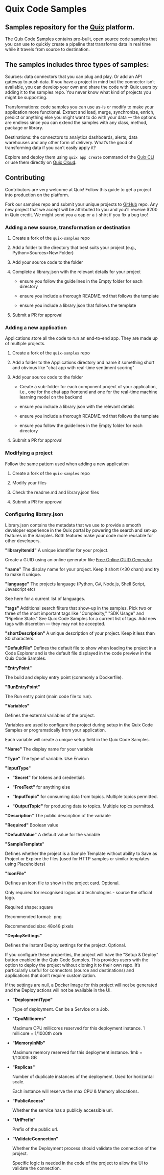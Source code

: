 # Quix Code Samples     

## Samples repository for the [Quix](https://quix.io) platform. 

The Quix Code Samples contains pre-built, open source code samples that you can use to quickly create a pipeline that transforms data in real time while it travels from source to destination. 

## The samples includes three types of samples: 

Sources: data connectors that you can plug and play. Or add an API gateway to push data. If you have a project in mind but the connector isn’t available, you can develop your own and share the code with Quix users by adding it to the samples repo. You never know what kind of projects you might be supporting.

Transformations: code samples you can use as-is or modify to make your application more functional. Extract and load, merge, synchronize, enrich, predict or anything else you might want to do with your data — the options are endless since you can extend the samples with any class, method, package or library.

Destinations: the connectors to analytics dashboards, alerts, data warehouses and any other form of delivery. What’s the good of transforming data if you can’t easily apply it?

Explore and deploy them using `quix app create` command of the [Quix CLI](https://quix.io/docs/quix-cli/cli-quickstart.html) or use them directly on [Quix Cloud](https://quix.io/docs/quix-cloud/quickstart.html).

## Contributing

Contributors are very welcome at Quix! Follow this guide to get a project into production on the platform.

Fork our samples repo and submit your unique projects to [GitHub](https://github.com/quixio/quix-samples) repo. Any new project that we accept will be attributed to you and you'll receive $200 in Quix credit. We might send you a cap or a t-shirt if you fix a bug too!

### Adding a new source, transformation or destination

1. Create a fork of the `quix-samples` repo

2. Add a folder to the directory that best suits your project (e.g., Python>Sources>New Folder)

3. Add your source code to the folder

4. Complete a library.json with the relevant details for your project

	- ensure you follow the guidelines in the Empty folder for each directory

	- ensure you include a thorough README.md that follows the template

	- ensure you include a library.json that follows the template

4.  Submit a PR for approval

### Adding a new application

Applications store all the code to run an end-to-end app. They are made up of multiple projects.

1. Create a fork of the `quix-samples` repo

2. Add a folder to the Applications directory and name it something short and obvious like "chat app with real-time sentiment scoring"

3. Add your source code to the folder

	- Create a sub-folder for each component project of your application, i.e., one for the chat app frontend and one for the real-time machine learning model on the backend

	- ensure you include a library.json with the relevant details

	- ensure you include a thorough README.md that follows the template

	- ensure you follow the guidelines in the Empty folder for each directory

4.  Submit a PR for approval

### Modifying a project

Follow the same pattern used when adding a new application 

1. Create a fork of the `quix-samples` repo

2. Modify your files

3. Check the readme.md and library.json files 

4. Submit a PR for approval

### Configuring library.json

Library.json contains the metadata that we use to provide a smooth developer experience in the Quix portal by powering the search and set-up features in the Samples. Both features make your code more reusable for other developers.

**"libraryItemId"**
A unique identifier for your project.

Create a GUID using an online generator like [Free Online GUID Generator](https://www.guidgenerator.com/online-guid-generator.aspx)


**"name"**
The display name for your project. Keep it short (<30 chars) and try to make it unique.

**"language"**
The projects language (Python, C#, Node.js, Shell Script, Javascript etc)

See here for a current list of languages.

**"tags"**
Additional search filters that show-up in the samples. Pick two or three of the most important tags like "Complexity," "SDK Usage" and "Pipeline State."
See Quix Code Samples for a current list of tags.
Add new tags with discretion — they may not be accepted.

**"shortDescription"**
A unique description of your project. Keep it less than 80 characters.

**"DefaultFile"**
Defines the default file to show when loading the project in a Code Explorer and is the default file displayed in the code preview in the Quix Code Samples.

**"EntryPoint"**

The build and deploy entry point (commonly a Dockerfile).

**"RunEntryPoint"**

The Run entry point (main code file to run).

**"Variables"**

Defines the external variables of the project. 

Variables are used to configure the project during setup in the Quix Code Samples or programatically from your application.

Each variable will create a unique setup field in the Quix Code Samples.

**"Name"** The display name for your variable

**"Type"** The type of variable. Use Environ

**"InputType"**

  - **"Secret"** for tokens and credentials 

  - **"FreeText"** for anything else

  - **"InputTopic"** for consuming data from topics. Multiple topics permitted.

  - **"OutputTopic"** for producing data to topics. Multiple topics permitted.

**"Description"** The public description of the variable

**"Required"** Boolean value

**"DefaultValue"** A default value for the variable

**"SampleTemplate"**

Defines whether the project is a Sample Template without ability to Save as Project or Explore the files (used for HTTP samples or similar templates using Placeholders)

**"IconFile"**

Defines an icon file to show in the project card. Optional. 

Only required for recognised logos and technologies - source the official logo.

Required shape: square

Recommended format: .png

Recommended size: 48x48 pixels 

**"DeploySettings"**

Defines the Instant Deploy settings for the project. Optional.

If you configure these properties, the project will have the "Setup & Deploy" button enabled in the Quix Code Samples. This provides users with the option to deploy the project without cloning it to their own repo. It’s particularly useful for connectors (source and destinations) and applications that don’t require customization.

If the settings are null, a Docker Image for this project will not be generated and the Deploy actions will not be available in the UI.

 - **"DeploymentType"**

	Type of deployment. Can be a Service or a Job.

 - **"CpuMillicores"**

	Maximum CPU millicores reserved for this deployment instance. 1 millicore = 1/1000th core

 - **"MemoryInMb"**

	Maximum memory reserved for this deployment instance. 1mb = 1/1000th GB

 - **"Replicas"**

	Number of duplicate instances of the deployment. Used for horizontal scale. 

	Each instance will reserve the max CPU & Memory allocations.

 - **"PublicAccess"**

	Whether the service has a publicly accessible url.

 - **"UrlPrefix"**

	Prefix of the public url.

 - **"ValidateConnection"**

	Whether the Deployment process should validate the connection of the project.

	Specific logic is needed in the code of the project to allow the UI to validate the connection.
